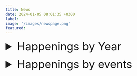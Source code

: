 ```yaml
---
title: News
date: 2024-01-05 08:01:35 +0300
label: 
image: '/images/newspage.png'
featured:
---
```

<link rel="stylesheet" href="https://fonts.googleapis.com/css2?family=Poppins:wght@200;300;400;500;600;700;800;900&display=swap">
<style>
<style>
  /* Define styles for summary and list */
<style>
  /* Define styles for summary and list */
  .summary {
    font-size: 28px;
    margin-bottom: 10px;
    cursor: pointer;
  }
  .list {
    position: relative;
  }
  .list ul {
    position: relative;
    list-style: none; /* Added */
    padding: 0; /* Added */
    margin-left: 20px; /* Moved from individual li styles */
  }
  .list ul li {
    position: relative;
    left: 0;
    color: #fce4ec;
    list-style: none;
    margin: 4px 0;
    border-left: 2px solid #f50057;
    transition: 0.5s;
    cursor: pointer;
    font-size: 20px; /* Added */
    line-height: 1.5; /* Added */
  }
  .list ul li:hover {
    left: 10px;
  }
   .list ul li span {
    position: relative;
    padding: 8px;
    padding-left: 12px;
    display: inline-block;
    z-index: 1;
    transition: 0.5s;
  }
  .list ul li:hover span {
    color: #111;
  }
  .list ul li:before {
    content: "";
    position: absolute;
    width: 100%;
    height: 100%;
    background: #f50057;
    transform: scaleX(0);
    transform-origin: left;
    transition: 0.5s;
  }
  .list ul li:hover:before {
    transform: scaleX(1);
  }
</style>


</style>

<div class = "wrapper">
<div class = "list">
<details>
  <summary style="font-size: 35px; margin-bottom: 15px;">Happenings by Year</summary>
  
<details>
  <summary style="font-size: 28px; margin-bottom: 10px;">2024</summary>
  
  <ul style="font-size: 20px; margin-left: 20px;">
    <li style="font-size: 20px;">February 2024-We published “SLIDE: Significant Latent factor Interaction Discovery and Exploration across biological domains” in Nature Methods.</li>
  </ul>
</details>

<details>
  <summary style="font-size: 28px; margin-bottom: 10px;">2023</summary>
  
  <ul style="font-size: 20px; margin-left: 20px;">
    <li style="font-size: 20px;">December 2023-We published “From bench to bedside via bytes: multi-omic immunoprofiling and integration using machine learning and network approaches” in Human Vaccines and Immunotherapeutics.</li>
    <li style="font-size: 20px;">December 2023-We contributed to “PRMT blockade induces defective DNA replication stress response and synergizes with PARP inhibition”, which was published in Cell Reports Medicine.</li>
    <li style="font-size: 20px;">November 2023-We contributed to “SARS-CoV2 mRNA vaccines induce greater complement activation and decreased viremia and Nef antibodies in men with HIV-1”,which was published in The Journal of Infectious Diseases.</li>
    <li style="font-size: 20px;">October 2023-Jishnu gave an invited talk at BMES 2023 on, "Elucidating humoral profiles associated with Schistosomiasis pathogenesis using interpretable machine learning".</li>
    <li style="font-size: 20px;">October 2023-Jishnu gave an invited talk at BMES 2023 on, "Significant latent factor interaction discovery and exploration across biological domains".</li>
    <li style="font-size: 20px;">August 2023-We published “Cell Type-Specific Biomarkers of Systemic Sclerosis Disease Severity Capture Cell-Intrinsic and Cell-Extrinsic Circuits” in Arthritis & Rheumatology.</li>
    <li style="font-size: 20px;">August 2023-We contributed to “Stability and heterogeneity in the antimicrobiota reactivity of human milk-derived immunoglobulin A”, which got published in the Journal of Experimental Medicine.</li>
    <li style="font-size: 20px;">July 2023-We contributed to “The gut protist Tritrichomonas arnold restrains virus-mediated loss of oral tolerance by modulating dietary antigen-presenting dendritic cells”, which got published in Immunity.</li>
    <li style="font-size: 20px;">June 2023-We published“Antibodies targeting conserved non-canonical antigens and endemic coronaviruses associate with favorable outcomes in severe COVID-19" in Cell Reports.</li>
    <li style="font-size: 20px;">May 2023-Jishnu gave an invited talk at FASEB Autoimmunity 2023 on , "Multi-dimensional integration of protein interactomes with genomic and molecular data discover distinct RA endotypes".</li>
    <li style="font-size: 20px;">March 2023-Jishnu gave an invited talk at Cold Spring Harbor Laboratory Network Biology Meeting 2023 on "Uncovering immunomodulatory molecular phenotypes in infectious disease using networks".</li>
    <li style="font-size: 20px;">April 2023-Jishnu gave an invited talk at Cold Spring Harbor Laboratory Systems Immunology Meeting 2023 on "Multi-dimensional integration of protein interactomes with genomic and molecular data discovers distinct RA endotypes".</li>
    <li style="font-size: 20px;">April 2023-We contributed to “Antibodies against the Ebola virus soluble glycoprotein are associated with long-term vaccine-mediated protection of non-human primates”, which got published in the Cell Reports.</li>
    <li style="font-size: 20px;">February 2023-We contributed to “High-dimensional proteomics identifies organ injury patterns associated with outcomes in human trauma”, which got published in the The Journal of Trauma and Acute Care Surgery.</li>
  </ul>
</details>

<details>
  <summary style="font-size: 28px; margin-bottom: 10px;">2022</summary>
  
  <ul style="font-size: 20px; margin-left: 20px;">
    <li style="font-size: 20px;">October 2022-Jishnu is a Co-I at Systemic Sclerosis Center for Research and Translation which provides machine learning and network systems expertise to investigators working on SSc, SSc-ILD and SSc-PAH.</li>
    <li style="font-size: 20px;">October 2022-Jishnu is a Co-I on the U01 Grant funded to characterize cell-intrinsic and cell-extrinsic signaling circuits in ocular disorders.</li>
    <li style="font-size: 20px;">September 2022-Jishnu gave an invited talk at the Banff-CST Joint Transplant and Pathology Summit titled “Machine learning in clinical decision making in transplant biology”.</li>
    <li style="font-size: 20px;">August 2022-We published A supervised take on dimensionality reduction via hybrid subset selection in Patterns.</li>
    <li style="font-size: 20px;">August 2022-Jishnu gave a talk at International Workshop on Scleroderma 2022 in Boston.</li>
    <li style="font-size: 20px;">July 2022-Jishnu was invited to give a talk at ISMB 2022 on the topic “A network-based approach to identify expression modules underlying rejection in pediatric liver transplantation”.</li>
    <li style="font-size: 20px;">July 2022-Scleroderma CDMRO Award was given to Jishnu (role: Co-I).</li>
    <li style="font-size: 20px;">July 2022-The Philadelphia Enquirer covered our very recent publication on COVID-19.</li>
    <li style="font-size: 20px;">July 2022-Our work got covered in Pittsburgh's Action 4 News "4 Your Health: Studying COVID-19 antibody patterns".</li>
    <li style="font-size: 20px;">July 2022-Jishnu becomes a co-Director for the Systems Immunology Core (funded by NIAMS P50) which will perform machine learning and network systems analyses on multi-modal datasets in the context of SSc.</li>
    <li style="font-size: 20px;">June 2022-Our paper Multi-Omic Admission-Based Prognostic Biomarkers Identified by Machine Learning Algorithms Predict Patient Recovery and 30>Day Survival in Trauma Patients got accepted in Metabolites</li>
    <li style="font-size: 20px;">June 2022-Our paper High Dimensional Multi-omics Reveals Unique Characteristics of Early Plasma Administration in Polytrauma Patients with TBI got accepted in Annals of Surgery</li>
    <li style="font-size: 20px;">June 2022-We published Antibodies targeting conserved non-canonical antigens and endemic coronaviruses associated with favorable outcomes in severe COVID-19 in Cell Press.</li>
    <li style="font-size: 20px;">May 2022-We found out that our NIAID Flu Systems Vaccinology R01 (Role: MPI, other PIs: Alcorn, Singh, Zimmerman) will be funded.</li>
    <li style="font-size: 20px;">May 2022-We participated in a Pitt-Case Western CFAR application that was funded by NIAID Rustbelt (Role: c-I).</li>
    <li style="font-size: 20px;">May 2022-We contributed to Autoreactive CD8+ T cells are restrained by an exhaustion-like program that is maintained by LAG3  which got published in the Nature Immunology.</li>
    <li style="font-size: 20px;">April 2022-Our CIHR grant (Role: co-I, PI: Konvalinka) was funded).</li>
    <li style="font-size: 20px;">April 2022-We published a manuscript in Cell Reports Medicine demonstrating how integrating bulk RNA-seq data with protein networks can uncover signatures underlying rejection in pediatric liver transplantation.</li>
    <li style="font-size: 20px;">March 2022-Our DoD grant (Role: co-I, PIs: Lafyatis and Singh) looking at multi-omic signatures of scleroderma disease severity was funded.</li>
    <li style="font-size: 20px;">March 2022- Our Essential Regression manuscript was published in Patterns.</li>
  </ul>
</details>

<details>
  <summary style="font-size: 28px; margin-bottom: 10px;">2021</summary>
  
  <ul style="font-size: 20px; margin-left: 20px;">
    <li style="font-size: 20px;">September 2021-A NIAID R01 we participated in (Role: co-I, PIs: Rinaldo and Mailliard) looking at COVID-19 vaccine responses in HIV individuals was funded.</li>
    <li style="font-size: 20px;">September 2021-We received a 5-year NHGRI U01 1U01HG012041-01 (Role: MPI, Other PIs: Singh, Sahni)- Link on NIH Reporter.</li>
    <li style="font-size: 20px;">August 2021-We received a 5-year NIAID New Innovator DP2 Award 1DP2AI164325-01 (Role: PI)- Link on NIH Reporter.</li>
    <li style="font-size: 20px;">June 2021-An NIDDK dkNET New Investigator Pilot Program in Bioinformatics grant that we participated in has been funded (Role: co-I, PI: Joglekar).</li>
    <li style="font-size: 20px;">June 2021-We contributed to Mechanisms of impaired lung development and ciliation in Mannosidase-1-alpha-2 (Man1a2) mutants in Frontiers in Physiology.</li>
    <li style="font-size: 20px;">April 2021-Jishnu gave a talk at the 2021 Cold Spring Harbor Systems Immunology Meeting.</li>
    <li style="font-size: 20px;">April 2021-A Department of Defense Idea Development Award grant that we participated in has been funded (Role: co-I, PI: Lafyatis).</li>
    <li style="font-size: 20px;">March 2021-Jishnu gave a talk at the 2021 Cold Spring Harbor Networks Meeting.</li>
  </ul>
</details>

<details>
  <summary style="font-size: 28px; margin-bottom: 10px;">2020</summary>
  
  <ul style="font-size: 20px; margin-left: 20px;">
    <li style="font-size: 20px;">October 2020-We published Mining for humoral correlates of HIV control and latent reservoir size in PLoS pathogens.</li>
    <li style="font-size: 20px;">September 2020-We contributed to Extracellular Matrix Injury of Kidney Allografts in Antibody-Mediated Rejection: A Proteomics Study, which was published in the Journal of the American Society of Nephrology.</li>
    <li style="font-size: 20px;">August 2020-We are now supported by a Collaborative Research Agreement with the University of Brussels Center for Research In Immunology (Role: PI)!</li>
    <li style="font-size: 20px;">July 2020-We contributed to Glucosylation by the Legionella effector SetA promotes the nuclear localization of the transcription factor TFEB, which was published in Science.</li>
    <li style="font-size: 20px;">July 2020-We published Mapping functional humoral correlates of protection against malaria challenge following RTS, S/AS01 vaccination in Science Translational Medicine.</li>
    <li style="font-size: 20px;">June 2020-We received a pilot Covid-19 grant from the UPMC-ITTC (Role: PI)!</li>
    <li style="font-size: 20px;">May 2020-We contributed to Co-immunization of DNA and Protein in the Same Anatomical Sites Induces Superior Protective Immune Responses against SHIV Challenge, which was published in Cell Reports.</li>
    <li style="font-size: 20px;">March 2020-We contributed to Latency reversal agents modulate HIV antigen processing and presentation to CD8 T cells, which was published in PLoS pathogens.</li>
    <li style="font-size: 20px;">March 2020-We contributed to Epigenetic basis for monocyte dysfunction in patients with severe alcoholic hepatitis, which was published in the Journal of Hepatology.</li>
    <li style="font-size: 20px;">February 2020-We published Antibody Fc Glycosylation Discriminates Between Latent and Active Tuberculosis in The Journal of Infectious Diseases.</li>
    <li style="font-size: 20px;">January 2020-The Das Systems Immunology Lab is now supported by Center for Systems Immunology Startup Funds!</li>
    <li style="font-size: 20px;">January 2020-The lab is now open! We look forward to exciting science in the future!</li>
  </ul>
</details>
</details>


<details>
  <summary style="font-size: 35px; margin-bottom: 15px;">Happenings by events</summary>
<details>
  <summary style="font-size: 28px; margin-bottom: 10px;">Publications</summary>
  <ul style="font-size: 20px; margin-left: 20px;">
    <li style="font-size: 20px;">December 2023-We published “From bench to bedside via bytes: multi-omic immunoprofiling and integration using machine learning and network approaches” in Human Vaccines and Immunotherapeutics.</li>
    <li style="font-size: 20px;">December 2023-We contributed to “PRMT blockade induces defective DNA replication stress response and synergizes with PARP inhibition”, which was published in Cell Reports Medicine.</li>
    <li style="font-size: 20px;">November 2023-We contributed to “SARS-CoV2 mRNA vaccines induce greater complement activation and decreased viremia and Nef antibodies in men with HIV-1”,which was published in The Journal of Infectious Diseases.</li>
    <li style="font-size: 20px;">October 2023-We published “Cell Type-Specific Biomarkers of Systemic Sclerosis Disease Severity Capture Cell-Intrinsic and Cell-Extrinsic Circuits” in Arthritis & Rheumatology.</li>
    <li style="font-size: 20px;">October 2023-We contributed to “Stability and heterogeneity in the antimicrobiota reactivity of human milk-derived immunoglobulin A”, which got published in the Journal of Experimental Medicine.</li>
    <li style="font-size: 20px;">July 2023-We contributed to “The gut protist Tritrichomonas arnold restrains virus-mediated loss of oral tolerance by modulating dietary antigen-presenting dendritic cells”, which got published in Immunity.</li>
    <li style="font-size: 20px;">June 2023-We published“Antibodies targeting conserved non-canonical antigens and endemic coronaviruses associate with favorable outcomes in severe COVID-19" in Cell Reports.</li>
    <li style="font-size: 20px;">February 2023-We contributed to “High-dimensional proteomics identifies organ injury patterns associated with outcomes in human trauma”, which got published in the The Journal of Trauma and Acute Care Surgery.</li>
    <li style="font-size: 20px;">April 2023-We contributed to “Antibodies against the Ebola virus soluble glycoprotein are associated with long-term vaccine-mediated protection of non-human primates”, which got published in the Cell Reports.</li>
    <li style="font-size: 20px;">April 2023-We published a manuscript in Cell Reports Medicine demonstrating how integrating bulk RNA-seq data with protein networks can uncover signatures underlying rejection in pediatric liver transplantation.</li>
    <li style="font-size: 20px;">May 2022-We found out that our NIAID Flu Systems Vaccinology R01 (Role: MPI, other PIs: Alcorn, Singh, Zimmerman) will be funded.</li>
    <li style="font-size: 20px;">May 2022-We participated in a Pitt-Case Western CFAR application that was funded by NIAID Rustbelt (Role: c-I).</li>
    <li style="font-size: 20px;">May 2022-We contributed to Autoreactive CD8+ T cells are restrained by an exhaustion-like program that is maintained by LAG3  which got published in the Nature Immunology.</li>
    <li style="font-size: 20px;">April 2022-Our CIHR grant (Role: co-I, PI: Konvalinka) was funded).</li>
    <li style="font-size: 20px;">April 2022-We published a manuscript in Cell Reports Medicine demonstrating how integrating bulk RNA-seq data with protein networks can uncover signatures underlying rejection in pediatric liver transplantation.</li>
    <li style="font-size: 20px;">March 2022-Our DoD grant (Role: co-I, PIs: Lafyatis and Singh) looking at multi-omic signatures of scleroderma disease severity was funded.</li>
    <li style="font-size: 20px;">March 2022- Our Essential Regression manuscript was published in Patterns.</li>
    <li style="font-size: 20px;">October 2020-We published Mining for humoral correlates of HIV control and latent reservoir size in PLoS pathogens.</li>
    <li style="font-size: 20px;">September 2020-We contributed to Extracellular Matrix Injury of Kidney Allografts in Antibody-Mediated Rejection: A Proteomics Study, which was published in the Journal of the American Society of Nephrology.</li>
    <li style="font-size: 20px;">July 2020-We contributed to Glucosylation by the Legionella effector SetA promotes the nuclear localization of the transcription factor TFEB, which was published in Science.</li>
    <li style="font-size: 20px;">July 2020-We published Mapping functional humoral correlates of protection against malaria challenge following RTS, S/AS01 vaccination in Science Translational Medicine.</li>
    <li style="font-size: 20px;">May 2020-We contributed to Co-immunization of DNA and Protein in the Same Anatomical Sites Induces Superior Protective Immune Responses against SHIV Challenge, which was published in Cell Reports.</li>
    <li style="font-size: 20px;">March 2020-We contributed to Latency reversal agents modulate HIV antigen processing and presentation to CD8 T cells, which was published in PLoS pathogens.</li>
    <li style="font-size: 20px;">March 2020-We contributed to Epigenetic basis for monocyte dysfunction in patients with severe alcoholic hepatitis, which was published in the Journal of Hepatology.</li>
    <li style="font-size: 20px;">February 2020-We published Antibody Fc Glycosylation Discriminates Between Latent and Active Tuberculosis in The Journal of Infectious Diseases.</li>
  </ul>
</details>

<details>
  <summary style="font-size: 28px; margin-bottom: 10px;">Grants</summary>
  <ul style="font-size: 20px; margin-left: 20px;">
    <li style="font-size: 20px;">October 2022-Jishnu is a Co-I at Systemic Sclerosis Center for Research and Translation which provides machine learning and network systems expertise to investigators working on SSc, SSc-ILD and SSc-PAH.</li>
    <li style="font-size: 20px;">October 2022-Jishnu is a Co-I on the U01 Grant funded to characterize cell-intrinsic and cell-extrinsic signaling circuits in ocular disorders.</li>
    <li style="font-size: 20px;">September 2022-Jishnu gave an invited talk at the Banff-CST Joint Transplant and Pathology Summit titled “Machine learning in clinical decision making in transplant biology”.</li>
    <li style="font-size: 20px;">August 2022-Jishnu gave a talk at International Workshop on Scleroderma 2022 in Boston.</li>
    <li style="font-size: 20px;">July 2022-Jishnu was invited to give a talk at ISMB 2022 on the topic “A network-based approach to identify expression modules underlying rejection in pediatric liver transplantation”.</li>
    <li style="font-size: 20px;">July 2022-Scleroderma CDMRO Award was given to Jishnu (role: Co-I).</li>
    <li style="font-size: 20px;">July 2022-The Philadelphia Enquirer covered our very recent publication on COVID-19.</li>
    <li style="font-size: 20px;">July 2022-Our work got covered in Pittsburgh's Action 4 News "4 Your Health: Studying COVID-19 antibody patterns".</li>
    <li style="font-size: 20px;">July 2022-Jishnu becomes a co-Director for the Systems Immunology Core (funded by NIAMS P50) which will perform machine learning and network systems analyses on multi-modal datasets in the context of SSc.</li>
    <li style="font-size: 20px;">June 2022-Our paper Multi-Omic Admission-Based Prognostic Biomarkers Identified by Machine Learning Algorithms Predict Patient Recovery and 30>Day Survival in Trauma Patients got accepted in Metabolites</li>
    <li style="font-size: 20px;">June 2022-Our paper High Dimensional Multi-omics Reveals Unique Characteristics of Early Plasma Administration in Polytrauma Patients with TBI got accepted in Annals of Surgery</li>
    <li style="font-size: 20px;">June 2022-We published Antibodies targeting conserved non-canonical antigens and endemic coronaviruses associated with favorable outcomes in severe COVID-19 in Cell Press.</li>
    <li style="font-size: 20px;">May 2022-We found out that our NIAID Flu Systems Vaccinology R01 (Role: MPI, other PIs: Alcorn, Singh, Zimmerman) will be funded.</li>
    <li style="font-size: 20px;">May 2022-We participated in a Pitt-Case Western CFAR application that was funded by NIAID Rustbelt (Role: c-I).</li>
    <li style="font-size: 20px;">May 2022-We contributed to Autoreactive CD8+ T cells are restrained by an exhaustion-like program that is maintained by LAG3  which got published in the Nature Immunology.</li>
    <li style="font-size: 20px;">April 2022-Our CIHR grant (Role: co-I, PI: Konvalinka) was funded).</li>
    <li style="font-size: 20px;">April 2022-We published a manuscript in Cell Reports Medicine demonstrating how integrating bulk RNA-seq data with protein networks can uncover signatures underlying rejection in pediatric liver transplantation.</li>
    <li style="font-size: 20px;">March 2022-Our DoD grant (Role: co-I, PIs: Lafyatis and Singh) looking at multi-omic signatures of scleroderma disease severity was funded.</li>
    <li style="font-size: 20px;">March 2022- Our Essential Regression manuscript was published in Patterns.</li>
  </ul>
</details>

<details>
  <summary style="font-size: 28px; margin-bottom: 10px;">Talks</summary>
  <ul style="font-size: 20px; margin-left: 20px;">
    <li style="font-size: 20px;">October 2023-Jishnu gave an invited talk at BMES 2023 on, "Elucidating humoral profiles associated with Schistosomiasis pathogenesis using interpretable machine learning".</li>
    <li style="font-size: 20px;">October 2023-Jishnu gave an invited talk at BMES 2023 on, "Significant latent factor interaction discovery and exploration across biological domains".</li>
    <li style="font-size: 20px;">August 2022-Jishnu gave a talk at International Workshop on Scleroderma 2022 in Boston.</li>
    <li style="font-size: 20px;">July 2022-Jishnu was invited to give a talk at ISMB 2022 on the topic “A network-based approach to identify expression modules underlying rejection in pediatric liver transplantation”.</li>
    <li style="font-size: 20px;">June 2021-An NIDDK dkNET New Investigator Pilot Program in Bioinformatics grant that we participated in has been funded (Role: co-I, PI: Joglekar).</li>
    <li style="font-size: 20px;">June 2021-We contributed to Mechanisms of impaired lung development and ciliation in Mannosidase-1-alpha-2 (Man1a2) mutants in Frontiers in Physiology.</li>
    <li style="font-size: 20px;">April 2021-Jishnu gave a talk at the 2021 Cold Spring Harbor Systems Immunology Meeting.</li>
    <li style="font-size: 20px;">April 2021-A Department of Defense Idea Development Award grant that we participated in has been funded (Role: co-I, PI: Lafyatis).</li>
    <li style="font-size: 20px;">March 2021-Jishnu gave a talk at the 2021 Cold Spring Harbor Networks Meeting.</li>
    <li style="font-size: 20px;">January 2020-The Das Systems Immunology Lab is now supported by Center for Systems Immunology Startup Funds!</li>
    <li style="font-size: 20px;">January 2020-The lab is now open! We look forward to exciting science in the future!</li>
  </ul>
</details>
</details>
</div>
</div>